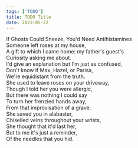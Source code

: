 ```yaml
---
tags: ['TODO']
title: TODO Title
date: 2023-05-22
---
```


If Ghosts Could Sneeze, You'd Need Antihistamines  
Someone left roses at my house,  
A gift to which I came home: my father's guest's  
Curiosity asking me about.  
I'd give an explanation but I'm just as confused,  
Don't know if Max, Hazel, or Parisa,  
We're equidistant from the truth.  
She used to leave roses on your driveway,  
Though I told her you were allergic,  
But there was nothing I could say  
To turn her frenzied hands away,  
From that improvisation of a grave.  
She saved you in alabaster,  
Chiselled veins throughout your wrists,  
She thought that it'd last her,  
But to me it's just a reminder,  
Of the needles that you hid.  
